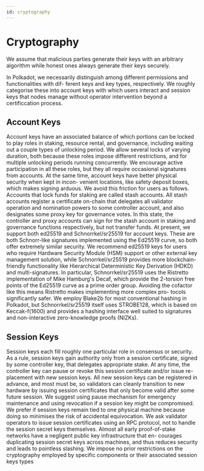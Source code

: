 ```yaml
---
id: cryptography
---
```


# Cryptography

We assume that malicious parties generate their keys with an arbitrary algorithm while honest ones
always generate their keys securely.

In Polkadot, we necessarily distinguish among different permissions and functionalities with dif-
ferent keys and key types, respectively. We roughly categorise these into account keys with which
users interact and session keys that nodes manage without operator intervention beyond a
certificcation process.

## Account Keys

Account keys have an associated balance of which portions can be locked to play roles in staking,
resource rental, and governance, including waiting out a couple types of unlocking period. We allow
several locks of varying duration, both because these roles impose different restrictions, and for
multiple unlocking periods running concurrently. We encourage active participation in all these
roles, but they all require occasional signatures from accounts. At the same time, account keys have
better physical security when kept in incon- venient locations, like safety deposit boxes, which
makes signing arduous. We avoid this friction for users as follows. Accounts that lock funds for
staking are called stash accounts. All stash accounts register a certificate on-chain that delegates
all validator operation and nomination powers to some controller account, and also designates some
proxy key for governance votes. In this state, the controller and proxy accounts can sign for the
stash account in staking and governance functions respectively, but not transfer funds. At present,
we support both ed25519 and Schnorrkel/sr25519 for account keys. These are both Schnorr-like
signatures implemented using the Ed25519 curve, so both offer extremely similar security. We
recommend ed25519 keys for users who require Hardware Security Module (HSM) support or other
external key management solution, while Schnorrkel/sr25519 provides more blockchain-friendly
functionality like Hierarchical Deterministic Key Derivation (HDKD) and multi-signatures. In
particular, Schnorrkel/sr25519 uses the Ristretto implementation of Mike Hamburg's Decaf, which
provide the 2-torsion free points of the Ed25519 curve as a prime order group. Avoiding the cofactor
like this means Ristretto makes implementing more complex pro- tocols significantly safer. We employ
Blake2b for most conventional hashing in Polkadot, but Schnorrkel/sr25519 itself uses STROBE128,
which is based on Keccak-f(1600) and provides a hashing interface well suited to signatures and
non-interactive zero-knowledge proofs (NIZKs).

## Session Keys

Session keys each fill roughly one particular role in consensus or security. As a rule, session keys
gain authority only from a session certificate, signed by some controller key, that delegates
appropriate stake. At any time, the controller key can pause or revoke this session certificate
and/or issue re- placement with new session keys. All new session keys can be registered in advance,
and most must be, so validators can cleanly transition to new hardware by issuing session
certificates that only become valid after some future session. We suggest using pause mechanism for
emergency maintenance and using revocation if a session key might be compromised. We prefer if
session keys remain tied to one physical machine because doing so minimises the risk of accidental
equivocation. We ask validator operators to issue session certificates using an RPC protocol, not to
handle the session secret keys themselves. Almost all early proof-of-stake networks have a negligent
public key infrastructure that en- courages duplicating session secret keys across machines, and
thus reduces security and leads to pointless slashing. We impose no prior restrictions on the
cryptography employed by specific components or their associated session keys types
